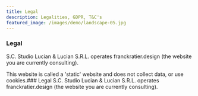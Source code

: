 ```yaml
---
title: Legal
description: Legalities, GDPR, T&C's
featured_image: /images/demo/landscape-05.jpg
---
```


### Legal
S.C. Studio Lucian & Lucian S.R.L. operates franckratier.design (the website you are currently consulting).

This website is called a 'static' website and does not collect data, or use cookies.### Legal
S.C. Studio Lucian & Lucian S.R.L. operates franckratier.design (the website you are currently consulting).

